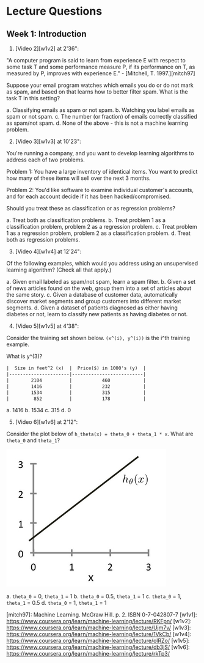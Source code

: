 # Lecture Questions

## Week 1: Introduction

1. [Video 2][w1v2] at 2'36":

"A computer program is said to learn from experience E with respect to some 
task T and some performance measure P, if its performance on T, as measured 
by P, improves with experience E." - [Mitchell, T. 1997.][mitch97]

Suppose your email program watches which emails you do or do not mark as spam,
and based on that learns how to better filter spam. What is the task T in this
setting?

  a. Classifying emails as spam or not spam.
  b. Watching you label emails as spam or not spam.
  c. The number (or fraction) of emails correctly classified as spam/not spam.
  d. None of the above - this is not a machine learning problem.

2. [Video 3][w1v3] at 10'23":

You're running a company, and you want to develop learning algorithms to
address each of two problems.

Problem 1: You have a large inventory of identical items. You want to predict
how many of these items will sell over the next 3 months.

Problem 2: You'd like software to examine individual customer's accounts, and
for each account decide if it has been hacked/compromised.

Should you treat these as classification or as regression problems?

  a. Treat both as classification problems.
  b. Treat problem 1 as a classification problem, problem 2 as a regression problem.
  c. Treat problem 1 as a regression problem, problem 2 as a classification problem.
  d. Treat both as regression problems.

3. [Video 4][w1v4] at 12'24":

Of the following examples, which would you address using an unsupervised learning
algorithm? (Check all that apply.)

  a. Given email labeled as spam/not spam, learn a spam filter.
  b. Given a set of news articles found on the web, group them into a set of
     articles about the same story.
  c. Given a database of customer data, automatically discover market segments and
     group customers into different market segments.
  d. Given a dataset of patients diagnosed as either having diabetes or not, learn
     to classify new patients as having diabetes or not.
 
4. [Video 5][w1v5] at 4'38":

Consider the training set shown below. `(x^(i), y^(i))` is the i^th training example.

What is y^(3)?

    |  Size in feet^2 (x)  |  Price($) in 1000's (y)  |
    |----------------------|--------------------------|
    |        2104          |           460            |
    |        1416          |           232            |
    |        1534          |           315            |
    |         852          |           178            |
 
  a. 1416
  b. 1534
  c. 315
  d. 0

5. [Video 6][w1v6] at 2'12":

Consider the plot below of `h_theta(x) = theta_0 + theta_1 * x`. What are `theta_0` and
`theta_1`?

  ![Graph question](img/2.2-quiz-1-fig.jpg)

  a. `theta_0` = 0, `theta_1` = 1
  b. `theta_0` = 0.5, `theta_1` = 1
  c. `theta_0` = 1, `theta_1` = 0.5
  d. `theta_0` = 1, `theta_1` = 1

[mitch97]: Machine Learning. McGraw Hill. p. 2. ISBN 0-7-042807-7
[w1v1]: https://www.coursera.org/learn/machine-learning/lecture/RKFpn/
[w1v2]: https://www.coursera.org/learn/machine-learning/lecture/Ujm7v/
[w1v3]: https://www.coursera.org/learn/machine-learning/lecture/1VkCb/
[w1v4]: https://www.coursera.org/learn/machine-learning/lecture/olRZo/
[w1v5]: https://www.coursera.org/learn/machine-learning/lecture/db3jS/
[w1v6]: https://www.coursera.org/learn/machine-learning/lecture/rkTp3/
